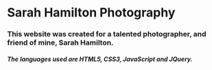 # Sarah Hamilton Photography

### This website was created for a talented photographer, and friend of mine, Sarah Hamilton.

##### The languages used are HTML5, CSS3, JavaScript and JQuery.
